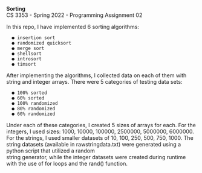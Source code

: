 **Sorting**<br>
CS 3353 - Spring 2022 - Programming Assignment 02

In this repo, I have implemented 6 sorting algorithms:

      ● insertion sort
      ● randomized quicksort
      ● merge sort
      ● shellsort
      ● introsort
      ● timsort
  
After implementing the algorithms, I collected data on each of them with string and integer arrays. There were 5 categories of testing data sets:

      ● 100% sorted
      ● 60% sorted
      ● 100% randomized
      ● 80% randomized
      ● 60% randomized
      
Under each of these categories, I created 5 sizes of arrays for each. For the integers, I used sizes: 1000, 10000, 100000, 2500000, 5000000, 6000000. <br>
For the strings, I used smaller datasets of 10, 100, 250, 500, 750, 1000. The string datasets (available in rawstringdata.txt) were generated using a python script that utilized a random <br>
string generator, while the integer datasets were created during runtime with the use of for loops and the rand() function.
